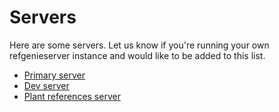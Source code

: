 # Servers

Here are some servers. Let us know if you're running your own refgenieserver instance and would like to be added to this list.

- [Primary server](http://refgenomes.databio.org)
- [Dev server](http://rg.databio.org)
- [Plant references server](http://plantref.databio.org)
